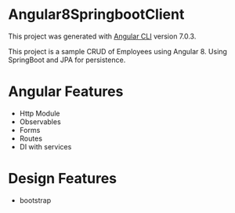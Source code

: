 # Angular8SpringbootClient

This project was generated with [Angular CLI](https://github.com/angular/angular-cli) version 7.0.3.

This project is a sample CRUD of Employees using Angular 8. Using SpringBoot and JPA for persistence.

# Angular Features

* Http Module
* Observables
* Forms
* Routes
* DI with services

# Design Features

* bootstrap
